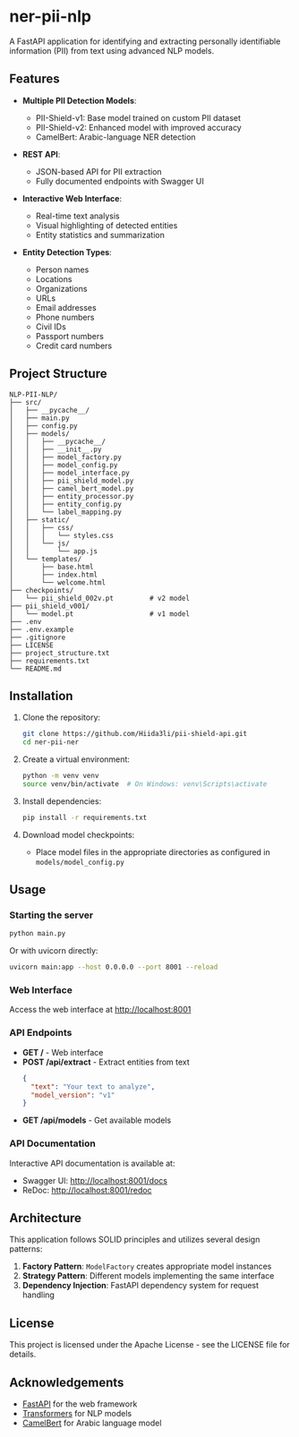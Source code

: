 
# ner-pii-nlp


A FastAPI application for identifying and extracting personally identifiable information (PII) from text using advanced NLP models.

## Features

- **Multiple PII Detection Models**:
  - PII-Shield-v1: Base model trained on custom PII dataset
  - PII-Shield-v2: Enhanced model with improved accuracy
  - CamelBert: Arabic-language NER detection

- **REST API**:
  - JSON-based API for PII extraction
  - Fully documented endpoints with Swagger UI

- **Interactive Web Interface**:
  - Real-time text analysis
  - Visual highlighting of detected entities
  - Entity statistics and summarization

- **Entity Detection Types**:
  - Person names
  - Locations
  - Organizations
  - URLs
  - Email addresses
  - Phone numbers
  - Civil IDs
  - Passport numbers
  - Credit card numbers

## Project Structure

```
NLP-PII-NLP/
├── src/
│   ├── __pycache__/
│   ├── main.py
│   ├── config.py
│   ├── models/
│   │   ├── __pycache__/
│   │   ├── __init__.py
│   │   ├── model_factory.py
│   │   ├── model_config.py
│   │   ├── model_interface.py
│   │   ├── pii_shield_model.py
│   │   ├── camel_bert_model.py
│   │   ├── entity_processor.py
│   │   ├── entity_config.py
│   │   └── label_mapping.py
│   ├── static/
│   │   ├── css/
│   │   │   └── styles.css
│   │   └── js/
│   │       └── app.js
│   └── templates/
│       ├── base.html
│       ├── index.html
│       └── welcome.html
├── checkpoints/
│   └── pii_shield_002v.pt         # v2 model
├── pii_shield_v001/
│   └── model.pt                   # v1 model
├── .env
├── .env.example
├── .gitignore
├── LICENSE
├── project_structure.txt
├── requirements.txt
└── README.md

```

## Installation

1. Clone the repository:
   ```bash
   git clone https://github.com/Hiida3li/pii-shield-api.git
   cd ner-pii-ner
   ```

2. Create a virtual environment:
   ```bash
   python -m venv venv
   source venv/bin/activate  # On Windows: venv\Scripts\activate
   ```

3. Install dependencies:
   ```bash
   pip install -r requirements.txt
   ```

4. Download model checkpoints:
   - Place model files in the appropriate directories as configured in `models/model_config.py`

## Usage

### Starting the server

```bash
python main.py
```

Or with uvicorn directly:

```bash
uvicorn main:app --host 0.0.0.0 --port 8001 --reload
```

### Web Interface

Access the web interface at [http://localhost:8001](http://localhost:8001)

### API Endpoints

- **GET /** - Web interface
- **POST /api/extract** - Extract entities from text
  ```json
  {
    "text": "Your text to analyze",
    "model_version": "v1"
  }
  ```
- **GET /api/models** - Get available models

### API Documentation

Interactive API documentation is available at:
- Swagger UI: [http://localhost:8001/docs](http://localhost:8001/docs)
- ReDoc: [http://localhost:8001/redoc](http://localhost:8001/redoc)

## Architecture

This application follows SOLID principles and utilizes several design patterns:

1. **Factory Pattern**: `ModelFactory` creates appropriate model instances
2. **Strategy Pattern**: Different models implementing the same interface
3. **Dependency Injection**: FastAPI dependency system for request handling

## License

This project is licensed under the Apache License - see the LICENSE file for details.

## Acknowledgements

- [FastAPI](https://fastapi.tiangolo.com/) for the web framework
- [Transformers](https://huggingface.co/docs/transformers/index) for NLP models
- [CamelBert](https://github.com/CAMeL-Lab/CAMeLBERT) for Arabic language model

